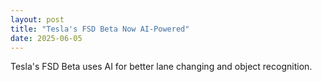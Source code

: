 ```yaml
---
layout: post
title: "Tesla's FSD Beta Now AI-Powered"
date: 2025-06-05
---
```


Tesla's FSD Beta uses AI for better lane changing and object recognition.
